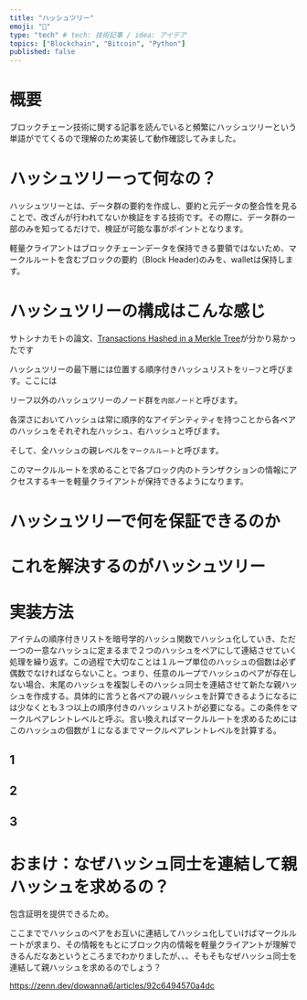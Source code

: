 ```yaml
---
title: "ハッシュツリー"
emoji: "🌲"
type: "tech" # tech: 技術記事 / idea: アイデア
topics: ["Blockchain", "Bitcoin", "Python"]
published: false
---
```


# 概要
ブロックチェーン技術に関する記事を読んでいると頻繁にハッシュツリーという単語がでてくるので理解のため実装して動作確認してみました。

# ハッシュツリーって何なの？
<!-- TODO: 自分の言葉で -->
ハッシュツリーとは、データ群の要約を作成し、要約と元データの整合性を見ることで、改ざんが行われてないか検証をする技術です。その際に、データ群の一部のみを知ってるだけで、検証が可能な事がポイントとなります。

軽量クライアントはブロックチェーンデータを保持できる要領ではないため、マークルルートを含むブロックの要約（Block Header)のみを、walletは保持します。

# ハッシュツリーの構成はこんな感じ
サトシナカモトの論文、[Transactions Hashed in a Merkle Tree](https://bitcoin.org/bitcoin.pdf)が分かり易かったです

ハッシュツリーの最下層には位置する順序付きハッシュリストを`リーフ`と呼びます。ここには

リーフ以外のハッシュツリーのノード群を`内部ノード`と呼びます。

各深さにおいてハッシュは常に順序的なアイデンティティを持つことから各ペアのハッシュをそれぞれ左ハッシュ、右ハッシュと呼びます。

そして、全ハッシュの親レベルを`マークルルート`と呼びます。

このマークルルートを求めることで各ブロック内のトランザクションの情報にアクセスするキーを軽量クライアントが保持できるようになります。

# ハッシュツリーで何を保証できるのか







# これを解決するのがハッシュツリー










# 実装方法
アイテムの順序付きリストを暗号学的ハッシュ関数でハッシュ化していき、ただ一つの一意なハッシュに定まるまで２つのハッシュをペアにして連結させていく処理を繰り返す。この過程で大切なことは１ループ単位のハッシュの個数は必ず偶数でなければならないこと。つまり、任意のループでハッシュのペアが存在しない場合、末尾のハッシュを複製しそのハッシュ同士を連結させて新たな親ハッシュを作成する。具体的に言うと各ペアの親ハッシュを計算できるようになるには少なくとも３つ以上の順序付きのハッシュリストが必要になる。この条件をマークルペアレントレベルと呼ぶ。言い換えればマークルルートを求めるためにはこのハッシュの個数が１になるまでマークルペアレントレベルを計算する。










## 1







## 2










## 3












# おまけ：なぜハッシュ同士を連結して親ハッシュを求めるの？
包含証明を提供できるため。

ここまででハッシュのペアをお互いに連結してハッシュ化していけばマークルルートが求まり、その情報をもとにブロック内の情報を軽量クライアントが理解できるんだなあというところまでわかりましたが、、、そもそもなぜハッシュ同士を連結して親ハッシュを求めるのでしょう？





https://zenn.dev/dowanna6/articles/92c6494570a4dc